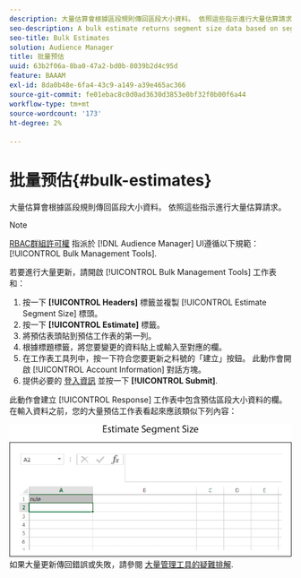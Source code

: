 ```yaml
---
description: 大量估算會根據區段規則傳回區段大小資料。 依照這些指示進行大量估算請求。
seo-description: A bulk estimate returns segment size data based on segment rules. Follow these instructions to make a bulk estimate request.
seo-title: Bulk Estimates
solution: Audience Manager
title: 批量预估
uuid: 63b2f06a-8ba0-47a2-bd0b-8039b2d4c95d
feature: BAAAM
exl-id: 8da0b48e-6fa4-43c9-a149-a39e465ac366
source-git-commit: fe01ebac8c0d0ad3630d3853e0bf32f0b00f6a44
workflow-type: tm+mt
source-wordcount: '173'
ht-degree: 2%

---
```


# 批量预估{#bulk-estimates}

大量估算會根據區段規則傳回區段大小資料。 依照這些指示進行大量估算請求。

<!-- 

t_bulk_estimates.xml

 -->

>[!NOTE]
>
>[RBAC群組許可權](../../features/administration/administration-overview.md) 指派於 [!DNL Audience Manager] UI遵循以下規範： [!UICONTROL Bulk Management Tools].

若要進行大量更新，請開啟 [!UICONTROL Bulk Management Tools] 工作表和：

1. 按一下 **[!UICONTROL Headers]** 標籤並複製 [!UICONTROL Estimate Segment Size] 標頭。
2. 按一下 **[!UICONTROL Estimate]** 標籤。
3. 將預估表頭貼到預估工作表的第一列。
4. 根據標題標籤，將您要變更的資料貼上或輸入至對應的欄。
5. 在工作表工具列中，按一下符合您要更新之料號的「建立」按鈕。
此動作會開啟 [!UICONTROL Account Information] 對話方塊。
6. 提供必要的 [登入資訊](../../reference/bulk-management-tools/bulk-management-intro.md#auth-reqs) 並按一下 **[!UICONTROL Submit]**.

此動作會建立 [!UICONTROL Response] 工作表中包含預估區段大小資料的欄。 在輸入資料之前，您的大量預估工作表看起來應該類似下列內容：

![](assets/estimate.png)
如果大量更新傳回錯誤或失敗，請參閱 [大量管理工具的疑難排解](../../reference/bulk-management-tools/bulk-troubleshooting.md).

